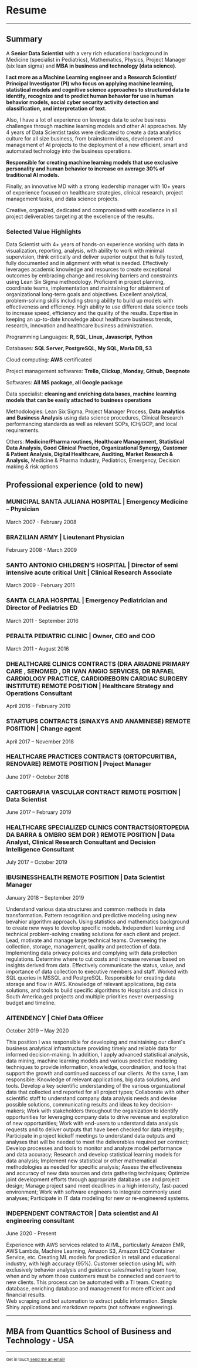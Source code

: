 # Resume

---

## Summary

A **Senior Data Scientist** with a very rich educational background in Medicine (specialist in Pediatrics), Mathematics, Physics, Project Manager (six lean sigma) and **MBA in business and technology (data science)**. 

**I act more as a Machine Learning engineer and a Research Scientist/ Principal Investigator (PI) who focus on applying machine learning, statistical models and cognitive science approaches to structured data to identify, recognize and to predict human behavior for use in human behavior models, social cyber security activity detection and classification, and interpretation of text.**

Also, I have a lot of experience on leverage data to solve business challenges through machine learning models and other AI approaches. My 4 years of Data Scientist tasks were dedicated to create a data analytics culture for all size business, from brainstorm ideas, development and management of AI projects to the deployment of a new efficient, smart and automated technology into the business operations. 

**Responsible for creating machine learning models that use exclusive personality and human behavior to increase on average 30% of traditional AI models.**

Finally, an innovative MD with a strong leadership manager with 10+ years of experience focused on healthcare strategies, clinical research, project management tasks, and data science projects. 

Creative, organized, dedicated and compromised with excellence in all project deliverables targeting at the excellence of the results.

### Selected Value Highlights

Data Scientist with 4+ years of hands-on experience working with data in visualization, reporting, analysis, with ability to work with minimal supervision, think critically and deliver superior output that is fully tested, fully documented and in alignment with what is needed.
Effectively leverages academic knowledge and resources to create exceptional outcomes by embracing change and resolving barriers and constraints using Lean Six Sigma methodology.
Proficient in project planning, coordinate teams, implementation and maintaining for attainment of organizational long-term goals and objectives.
Excellent analytical, problem-solving skills including strong ability to build up models with effectiveness and efficiency.
High ability to use different data science tools to increase speed, efficiency and the quality of the results. 
Expertise in keeping an up-to-date knowledge about healthcare business trends, research, innovation and healthcare business administration.

Programming Languages:     **R, SQL, Linux, Javascript, Python**

Databases:             **SQL Server, PostgreSQL, My SQL, Maria DB, S3**

Cloud computing:                      **AWS** certificated 

Project management softwares:   **Trello, Clickup, Monday, Github, Deepnote**

Softwares:                 **All MS package, all Google package**

Data specialist:     **cleaning and enriching data bases, machine learning models that can be easily attached to business operations**

Methodologies:    Lean Six Sigma, Project Manager Process, **Data analytics and Business Analysis** using data science procedures, Clinical Research performancing standards as well as relevant SOPs, ICH/GCP, and local requirements.

Others:    **Medicine/Pharma routines, Healthcare Management, Statistical Data Analysis, Good Clinical Practice, Organizational Synergy, Customer & Patient Analysis, Digital Healthcare, Auditing, Market Research & Analysis,** Medicine & Pharma Industry, Pediatrics, Emergency, Decision making & risk options

## Professional experience (old to new)


### MUNICIPAL SANTA JULIANA HOSPITAL | Emergency Medicine – Physician

March 2007 - February 2008


### BRAZILIAN ARMY | Lieutenant Physician  

February 2008 - March 2009


### SANTO ANTONIO CHILDREN’S HOSPITAL | Director of semi intensive acute critical Unit | Clinical Research Associate

March 2009 - February 2011 


### SANTA CLARA HOSPITAL | Emergency Pediatrician and Director of Pediatrics ED 

March 2011 - September 2016


### PERALTA PEDIATRIC CLINIC | Owner, CEO and COO 

March 2011 - August 2016


### DHEALTHCARE CLINICS CONTRACTS (DRA ARIADNE PRIMARY CARE , SENOMED , DR IVAN ANGIO SERVICES, DR RAFAEL CARDIOLOGY PRACTICE, CARDIOREBORN CARDIAC SURGERY INSTITUTE) REMOTE POSITION | Healthcare Strategy and Operations Consultant

April 2016 – February 2019


### STARTUPS CONTRACTS (SINAXYS AND ANAMINESE) REMOTE POSITION | Change agent

April 2017 – November 2018


### HEALTHCARE PRACTICES CONTRACTS (ORTOPCURITIBA, RENOVARE) REMOTE POSITION | Project Manager

June 2017 - October 2018


### CARTOGRAFIA VASCULAR CONTRACT REMOTE POSITION | Data Scientist

June 2017 – February 2019


### HEALTHCARE SPECIALIZED CLINICS CONTRACTS(ORTOPEDIA DA BARRA & OMBRO SEM DOR ) REMOTE POSITION | Data Analyst, Clinical Research Consultant and Decision Intelligence Consultant   

July 2017 – October 2019


### IBUSINESSHEALTH REMOTE POSITION | Data Scientist Manager

January 2018 – September 2019
    
Understand various data structures and common methods in data transformation.
Pattern recognition and predictive modeling using new bevahior algorithm approach. 
Using statistics and mathematics background to create new ways to develop specific models.
Independent learning and technical problem-solving creating solutions for each client and project.
Lead, motivate and manage large technical teams.
Overseeing the collection, storage, management, quality and protection of data.
Implementing data privacy policies and complying with data protection regulations.
Determine where to cut costs and increase revenue based on insights derived from data.
Effectively communicate the status, value, and importance of data collection to executive members and staff.
Worked with SQL queries in MSSQL and PostgreSQL.
Responsible for creating data storage and flow in AWS.
Knowledge of relevant applications, big data solutions, and tools to build specific algorithms to Hospitals and clinics in South America.ged projects and multiple priorities never overpassing budget and timeline. 


### AITENDENCY | Chief Data Officer

October 2019 – May 2020

This position I was responsible for developing and maintaining our client's business analytical infrastructure providing timely and reliable data for informed decision-making. In addition, I apply advanced statistical analysis, data mining, machine learning models and various predictive modeling techniques to provide information, knowledge, coordination, and tools that support the growth and continued success of our clients. At the same, I am responsible:
Knowledge of relevant applications, big data solutions, and tools.
Develop a key scientific understanding of the various organizational data that collected and reported for all project types;
Collaborate with other scientific staff to understand company data analysis needs and devise possible solutions, communicating results and ideas to key decision-makers;
Work with stakeholders throughout the organization to identify opportunities for leveraging company data to drive revenue and exploration of new opportunities;
Work with end-users to understand data analysis requests and to deliver outputs that have been checked for data integrity;
Participate in project kickoff meetings to understand data outputs and analyses that will be needed to meet the deliverables required per contract;
Develop processes and tools to monitor and analyze model performance and data accuracy;
Research and develop statistical learning models for data analysis;
Implement new statistical or other mathematical methodologies as needed for specific analysis;
Assess the effectiveness and accuracy of new data sources and data gathering techniques;
Optimize joint development efforts through appropriate database use and project design;
Manage project sand meet deadlines in a high intensity, fast-paced environment;
Work with software engineers to integrate commonly used analyses;
Participate in IT data modeling for new or re-engineered systems.


### INDEPENDENT CONTRACTOR | Data scientist and AI engineering consultant  

June 2020 - Present

Experience with AWS services related to AI/ML, particularly Amazon EMR, AWS Lambda, Machine Learning, Amazon S3, Amazon EC2 Container Service, etc.
Creating ML models for prediction in retail and educational industry, with high accuracy (95%).
Customer selection using ML with exclusively behavior analysis and guidance sales/marketing team how, when and by whom those customers must be connected and convert to new clients. This process can be automated with a TI team.
Creating database, enriching database and management for more efficient and financial results.    
Web scraping and bot automation to extract public information.
Simple Shiny applications and markdown reports (not software engineering).                


---

## MBA from Quanttics School of Business and Technology - USA



---
<p style="font-size:11px"> Get in touch<a href="mailto:rmasiniexpert@gmail.com"> send me an email!</a></p>
<!-- Remove above link if you don't want to attibute -->
